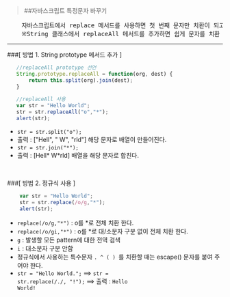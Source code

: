 >##자바스크립트 특정문자 바꾸기

<pre>
    자바스크립트에서 replace 메서드를 사용하면 첫 번째 문자만 치환이 되고 작동을 멈춘다.
    ※String 클래스에서 replaceAll 메서드를 추가하면 쉽게 문자를 치환 할 수 있다. 
</pre>
***
###[ 방법 1. String prototype 메서드 추가 ]
```javascript
   //replaceAll prototype 선언
   String.prototype.replaceAll = function(org, dest) {
       return this.split(org).join(dest);
   }
   
   //replaceAll 사용
   var str = "Hello World";
   str = str.replaceAll("o","*");
   alert(str); 
```
- <code>str = str.split("o");</code>
- 출력 : ["Hell", " W", "rld"] 해당 문자로 배열이 만들어진다.
- <code>str = str.join("*");</code>
- 출력 : [Hell* W*rld] 배열을 해당 문자로 합친다.
<br>

###[ 방법 2. 정규식 사용 ]

```javascript
    var str = "Hello World";
    str = str.replace(/o/g,"*");
    alert(str);
```
- <code>replace(/o/g,"*")</code> : o를 *로 전체 치환 한다.
- <code>replace(/o/gi,"*")</code> : o를 *로 대/소문자 구분 없이 전체 치환 한다.
- <code>g</code> : 발생할 모든 pattern에 대한 전역 검색
- <code>i</code> : 대소문자 구분 안함
- 정규식에서 사용하는 특수문자 <code>. ^ ( ) </code>를 치환할 때는 escape(\) 문자를 붙여 주어야 한다.
- <code>str = "Hello World.";</code> ==> <code>str = str.replace(/\./, "!");</code> ==> 출력 : <code>Hello World!</code>

